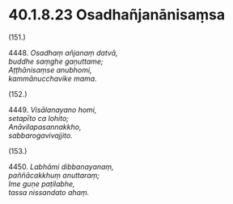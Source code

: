 

# 40.1.8.23 Osadhañjanānisaṃsa





(151.)

4448\. _Osadhaṃ añjanaṃ datvā,_  
_buddhe saṃghe gaṇuttame;_  
_Aṭṭhānisaṃse anubhomi,_  
_kammānucchavike mama._  


(152.)

4449\. _Visālanayano homi,_  
_setapīto ca lohito;_  
_Anāvilapasannakkho,_  
_sabbarogavivajjito._  


(153.)

4450\. _Labhāmi dibbanayanaṃ,_  
_paññācakkhuṃ anuttaraṃ;_  
_Ime guṇe paṭilabhe,_  
_tassa nissandato ahaṃ._  




